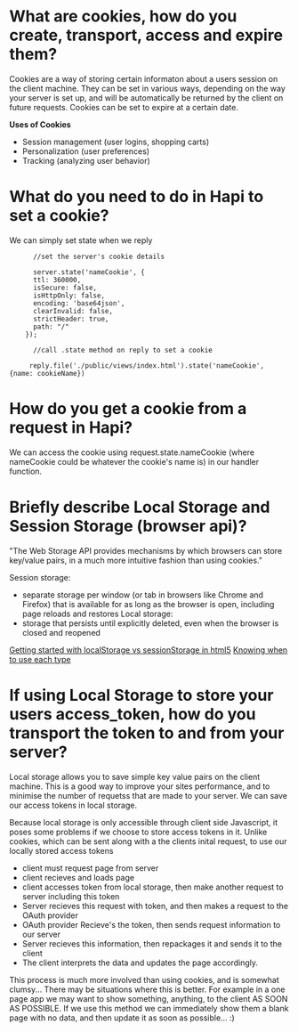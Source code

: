# What are cookies, how do you create, transport, access and expire them?
  Cookies are a way of storing certain informaton about a users session on the client machine.
  They can be set in various ways, depending on the way your server is set up, and will be automatically be returned by the client on future requests.
  Cookies can be set to expire at a certain date.
  
**Uses of Cookies**  
- Session management (user logins, shopping carts)
- Personalization (user preferences)
- Tracking (analyzing user behavior)

# What do you need to do in Hapi to set a cookie?
  We can simply set state when we reply 
  
```
      //set the server's cookie details
      
      server.state('nameCookie', {
      ttl: 360000,
      isSecure: false,
      isHttpOnly: false,
      encoding: 'base64json',
      clearInvalid: false,
      strictHeader: true,
      path: "/"
    });

      //call .state method on reply to set a cookie
      
     reply.file('./public/views/index.html').state('nameCookie', {name: cookieName})
```


# How do you get a cookie from a request in Hapi?
  
  We can access the cookie using request.state.nameCookie (where nameCookie could be whatever the cookie's name is) in our handler function.
  
# Briefly describe Local Storage and Session Storage (browser api)?
"The Web Storage API provides mechanisms by which browsers can store key/value pairs, in a much more intuitive fashion than using cookies."

Session storage:
- separate storage per window (or tab in browsers like Chrome and Firefox) that is available for as long as the browser is open, including page reloads and restores
Local storage:
- storage that persists until explicitly deleted, even when the browser is closed and reopened

[Getting started with localStorage vs sessionStorage in html5](http://javascript.tutorialhorizon.com/2015/09/08/getting-started-with-localstorage-vs-sessionstorage-in-html5/)
[Knowing when to use each type](https://github.com/FAC9/READMES/blob/master/hapi/cache-and-cookies.md#when-to-use-sessionstorage)
# If using Local Storage to store your users access_token, how do you transport the token to and from your server?
  Local storage allows you to save simple key value pairs on the client machine. This is a good way to improve your sites performance, and to minimise the number of requetss that are made to your server. We can save our access tokens in local storage.
  
  Because local storage is only accessible through client side Javascript, it poses some problems if we choose to store access tokens in it. Unlike cookies, which can be sent along with a the clients inital request, to use our locally stored access tokens
  
  - client must request page from server
  - client recieves and loads page
  - client accesses token from local storage, then make another request to server including this token
  - Server recieves this request with token, and then makes a request to the OAuth provider
  - OAuth provider Recieve's the token, then sends request information to our server
  - Server recieves this information, then repackages it and sends it to the client
  - The client interprets the data and updates the page accordingly.
  
  This process is much more involved than using cookies, and is somewhat clumsy... There may be situations where this is better. For example in a one page app we may want to show something, anything, to the client AS SOON AS POSSIBLE. If we use this method we can immediately show them a blank page with no data, and then update it as soon as possible... :)
